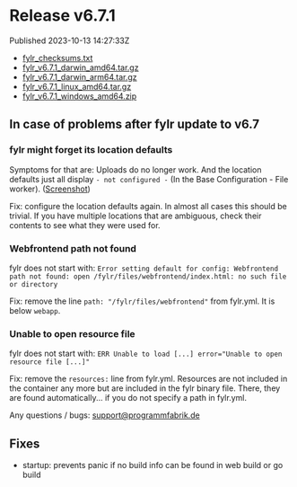 
# Release v6.7.1

Published 2023-10-13 14:27:33Z

* [fylr_checksums.txt](https://s3.eu-central-1.wasabisys.com/fylr-releases/v6.7.1/fylr_checksums.txt)
* [fylr_v6.7.1_darwin_amd64.tar.gz](https://s3.eu-central-1.wasabisys.com/fylr-releases/v6.7.1/fylr_v6.7.1_darwin_amd64.tar.gz)
* [fylr_v6.7.1_darwin_arm64.tar.gz](https://s3.eu-central-1.wasabisys.com/fylr-releases/v6.7.1/fylr_v6.7.1_darwin_arm64.tar.gz)
* [fylr_v6.7.1_linux_amd64.tar.gz](https://s3.eu-central-1.wasabisys.com/fylr-releases/v6.7.1/fylr_v6.7.1_linux_amd64.tar.gz)
* [fylr_v6.7.1_windows_amd64.zip](https://s3.eu-central-1.wasabisys.com/fylr-releases/v6.7.1/fylr_v6.7.1_windows_amd64.zip)

## In case of problems after fylr update to v6.7
### fylr might forget its location defaults

Symptoms for that are: Uploads do no longer work. And the location defaults just all display ` - not configured - ` (In the Base Configuration - File worker). ([Screenshot](https://github.com/programmfabrik/fylr-gitbook/blob/main/_assets/images/forgotton_location_defaults.png))

Fix: configure the location defaults again. In almost all cases this should be trivial. If you have multiple locations that are ambiguous, check their contents to see what they were used for.  

### Webfrontend path not found
fylr does not start with: `Error setting default for config: Webfrontend path not found: open /fylr/files/webfrontend/index.html: no such file or directory`

Fix: remove the line `path: "/fylr/files/webfrontend"` from fylr.yml. It is below `webapp`.

### Unable to open resource file
fylr does not start with: `ERR Unable to load [...] error="Unable to open resource file [...]"`

Fix: remove the `resources:` line from fylr.yml. Resources are not included in the container any more but are included in the fylr binary file. There, they are found automatically... if you do not specify a path in fylr.yml.

Any questions / bugs: [support@programmfabrik.de](mailto:support@programmfabrik.de)

## Fixes
- startup: prevents panic if no build info can be found in web build or go build
